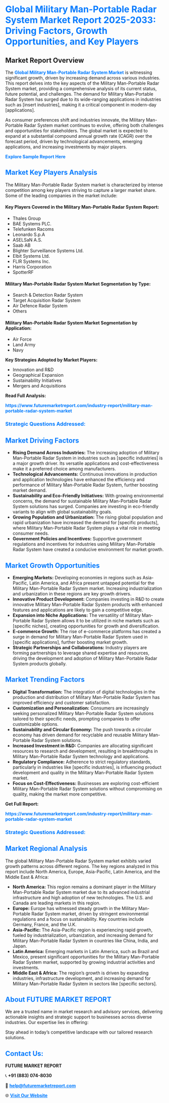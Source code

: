 <h1 style="color: #007BFF;">Global Military Man-Portable Radar System Market Report 2025-2033: Driving Factors, Growth Opportunities, and Key Players</h1>

<section id="overview">
<h2>Market Report Overview</h2>
<p>The <a href="https://www.futuremarketreport.com/industry-report/military-man-portable-radar-system-market" style="color: #007BFF; text-decoration: none;"><strong>Global Military Man-Portable Radar System Market</strong></a> is witnessing significant growth, driven by increasing demand across various industries. This report delves into the key aspects of the Military Man-Portable Radar System market, providing a comprehensive analysis of its current status, future potential, and challenges. The demand for Military Man-Portable Radar System has surged due to its wide-ranging applications in industries such as [insert industries], making it a critical component in modern-day [applications].</p>
<p>As consumer preferences shift and industries innovate, the Military Man-Portable Radar System market continues to evolve, offering both challenges and opportunities for stakeholders. The global market is expected to expand at a substantial compound annual growth rate (CAGR) over the forecast period, driven by technological advancements, emerging applications, and increasing investments by major players.</p>
</section>

<section id="overview">
<p><a href="https://www.futuremarketreport.com/request-sample/reportId=115692" style="color: #007BFF; text-decoration: none;"><strong>Explore Sample Report Here</strong></a></p>
</section>

<section id="key-players">
<h2 style="color: #007BFF;">Market Key Players Analysis</h2>
<p>The Military Man-Portable Radar System market is characterized by intense competition among key players striving to capture a larger market share. Some of the leading companies in the market include:</p>
<h4>Key Players Covered in the Military Man-Portable Radar System Report:</h4>
<ul><li>Thales Group</li><li>BAE Systems PLC.</li><li>Telefunken Racoms</li><li>Leonardo S.p.A</li><li>ASELSaN A.S.</li><li>Saab AB</li><li>Blighter Surveillance Systems Ltd.</li><li>Elbit Systems Ltd.</li><li>FLIR Systems Inc.</li><li>Harris Corporation</li><li>SpotterRF</li></ul>
<h4>Military Man-Portable Radar System Market Segmentation by Type:</h4>
<ul><li>Search &amp; Detection Radar System</li><li>Target Acquisition Radar System</li><li>Air Defence Radar System</li><li>Others</li></ul>

<h4>Military Man-Portable Radar System Market Segmentation by Application:</h4>
<ul><li>Air Force</li><li>Land Army</li><li>Navy</li></ul>
<p><strong>Key Strategies Adopted by Market Players:</strong></p>
<ul>
<li>Innovation and R&D</li>
<li>Geographical Expansion</li>
<li>Sustainability Initiatives</li>
<li>Mergers and Acquisitions</li>
</ul>
</section>

<section>
<p><strong>Read Full Analysis: </strong></p><a href="https://www.futuremarketreport.com/industry-report/military-man-portable-radar-system-market" style="color: #007BFF; text-decoration: none;"><strong>https://www.futuremarketreport.com/industry-report/military-man-portable-radar-system-market</strong></a>
<h3 style="color: #007BFF;">Strategic Questions Addressed:</h3>
</section>

<section id="driving-factors">
<h2 style="color: #007BFF;">Market Driving Factors</h2>
<ul>
<li><strong>Rising Demand Across Industries:</strong> The increasing adoption of Military Man-Portable Radar System in industries such as [specific industries] is a major growth driver. Its versatile applications and cost-effectiveness make it a preferred choice among manufacturers.</li>
<li><strong>Technological Advancements:</strong> Continuous innovations in production and application technologies have enhanced the efficiency and performance of Military Man-Portable Radar System, further boosting market demand.</li>
<li><strong>Sustainability and Eco-Friendly Initiatives:</strong> With growing environmental concerns, the demand for sustainable Military Man-Portable Radar System solutions has surged. Companies are investing in eco-friendly variants to align with global sustainability goals.</li>
<li><strong>Growing Population and Urbanization:</strong> The rising global population and rapid urbanization have increased the demand for [specific products], where Military Man-Portable Radar System plays a vital role in meeting consumer needs.</li>
<li><strong>Government Policies and Incentives:</strong> Supportive government regulations and incentives for industries using Military Man-Portable Radar System have created a conducive environment for market growth.</li>
</ul>
</section>

<section id="growth-opportunities">
<h2 style="color: #007BFF;">Market Growth Opportunities</h2>
<ul>
<li><strong>Emerging Markets:</strong> Developing economies in regions such as Asia-Pacific, Latin America, and Africa present untapped potential for the Military Man-Portable Radar System market. Increasing industrialization and urbanization in these regions are key growth drivers.</li>
<li><strong>Innovative Product Development:</strong> Companies investing in R&D to create innovative Military Man-Portable Radar System products with enhanced features and applications are likely to gain a competitive edge.</li>
<li><strong>Expansion into Niche Applications:</strong> The versatility of Military Man-Portable Radar System allows it to be utilized in niche markets such as [specific niches], creating opportunities for growth and diversification.</li>
<li><strong>E-commerce Growth:</strong> The rise of e-commerce platforms has created a surge in demand for Military Man-Portable Radar System used in [specific applications], further boosting market growth.</li>
<li><strong>Strategic Partnerships and Collaborations:</strong> Industry players are forming partnerships to leverage shared expertise and resources, driving the development and adoption of Military Man-Portable Radar System products globally.</li>
</ul>
</section>

<section id="trending-factors">
<h2 style="color: #007BFF;">Market Trending Factors</h2>
<ul>
<li><strong>Digital Transformation:</strong> The integration of digital technologies in the production and distribution of Military Man-Portable Radar System has improved efficiency and customer satisfaction.</li>
<li><strong>Customization and Personalization:</strong> Consumers are increasingly seeking personalized Military Man-Portable Radar System solutions tailored to their specific needs, prompting companies to offer customizable options.</li>
<li><strong>Sustainability and Circular Economy:</strong> The push towards a circular economy has driven demand for recyclable and reusable Military Man-Portable Radar System solutions.</li>
<li><strong>Increased Investment in R&D:</strong> Companies are allocating significant resources to research and development, resulting in breakthroughs in Military Man-Portable Radar System technology and applications.</li>
<li><strong>Regulatory Compliance:</strong> Adherence to strict regulatory standards, particularly in industries like [specific industries], is influencing product development and quality in the Military Man-Portable Radar System market.</li>
<li><strong>Focus on Cost-Effectiveness:</strong> Businesses are exploring cost-efficient Military Man-Portable Radar System solutions without compromising on quality, making the market more competitive.</li>
</ul>
</section>

<section>
<p><strong>Get Full Report: </strong></p><a href="https://www.futuremarketreport.com/industry-report/military-man-portable-radar-system-market" style="color: #007BFF; text-decoration: none;"><strong>https://www.futuremarketreport.com/industry-report/military-man-portable-radar-system-market</strong></a>
<h3 style="color: #007BFF;">Strategic Questions Addressed:</h3>
</section>


<section id="regional-analysis">
<h2 style="color: #007BFF;">Market Regional Analysis</h2>
<p>The global Military Man-Portable Radar System market exhibits varied growth patterns across different regions. The key regions analyzed in this report include North America, Europe, Asia-Pacific, Latin America, and the Middle East & Africa:</p>
<ul>
<li><strong>North America:</strong> This region remains a dominant player in the Military Man-Portable Radar System market due to its advanced industrial infrastructure and high adoption of new technologies. The U.S. and Canada are leading markets in this region.</li>
<li><strong>Europe:</strong> Europe has witnessed steady growth in the Military Man-Portable Radar System market, driven by stringent environmental regulations and a focus on sustainability. Key countries include Germany, France, and the U.K.</li>
<li><strong>Asia-Pacific:</strong> The Asia-Pacific region is experiencing rapid growth, fueled by industrialization, urbanization, and increasing demand for Military Man-Portable Radar System in countries like China, India, and Japan.</li>
<li><strong>Latin America:</strong> Emerging markets in Latin America, such as Brazil and Mexico, present significant opportunities for the Military Man-Portable Radar System market, supported by growing industrial activities and investments.</li>
<li><strong>Middle East & Africa:</strong> The region’s growth is driven by expanding industries, infrastructure development, and increasing demand for Military Man-Portable Radar System in sectors like [specific sectors].</li>
</ul>
</section>

<footer>
<h2 style="color: #007BFF;">About FUTURE MARKET REPORT</h2>
<p>We are a trusted name in market research and advisory services, delivering actionable insights and strategic support to businesses across diverse industries. Our expertise lies in offering:</p>

<p>Stay ahead in today’s competitive landscape with our tailored research solutions.</p>

<h2 style="color: #007BFF;">Contact Us:</h2>
<p><strong>FUTURE MARKET REPORT</strong></p>
<p>📞 <strong>+91 (883) 074-8030</strong></p>
<p>📧 <strong><a href="mailto:help@futuremarketreport.com" style="color: #007BFF;">help@futuremarketreport.com</a></strong></p>
<p>🌐 <strong><a href="https://www.futuremarketreport.com/" style="color: #007BFF;">Visit Our Website</a></strong></p>
</footer>